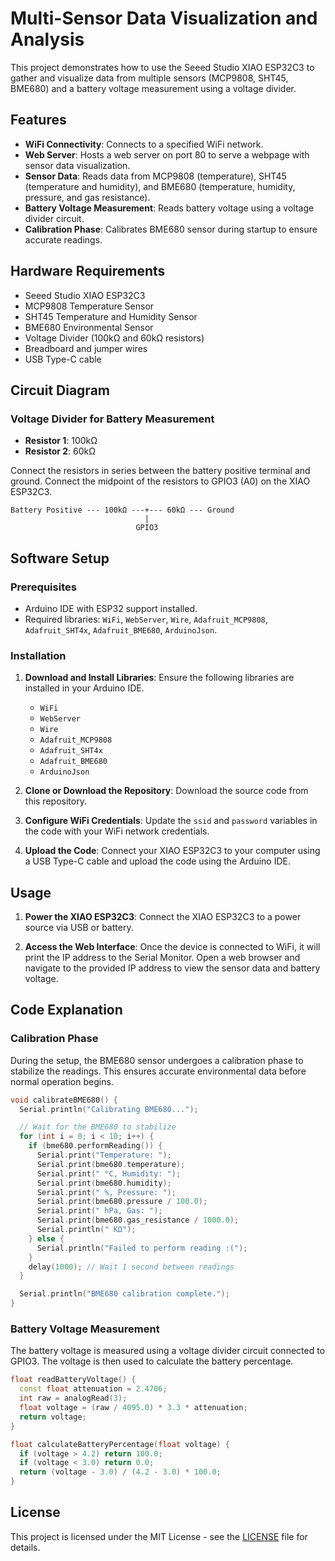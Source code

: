 # Multi-Sensor Data Visualization and Analysis

This project demonstrates how to use the Seeed Studio XIAO ESP32C3 to gather and visualize data from multiple sensors (MCP9808, SHT45, BME680) and a battery voltage measurement using a voltage divider.

## Features

- **WiFi Connectivity**: Connects to a specified WiFi network.
- **Web Server**: Hosts a web server on port 80 to serve a webpage with sensor data visualization.
- **Sensor Data**: Reads data from MCP9808 (temperature), SHT45 (temperature and humidity), and BME680 (temperature, humidity, pressure, and gas resistance).
- **Battery Voltage Measurement**: Reads battery voltage using a voltage divider circuit.
- **Calibration Phase**: Calibrates BME680 sensor during startup to ensure accurate readings.

## Hardware Requirements

- Seeed Studio XIAO ESP32C3
- MCP9808 Temperature Sensor
- SHT45 Temperature and Humidity Sensor
- BME680 Environmental Sensor
- Voltage Divider (100kΩ and 60kΩ resistors)
- Breadboard and jumper wires
- USB Type-C cable

## Circuit Diagram

### Voltage Divider for Battery Measurement
- **Resistor 1**: 100kΩ
- **Resistor 2**: 60kΩ

Connect the resistors in series between the battery positive terminal and ground. Connect the midpoint of the resistors to GPIO3 (A0) on the XIAO ESP32C3.

```
Battery Positive --- 100kΩ ---+--- 60kΩ --- Ground
                              |
                            GPIO3
```

## Software Setup

### Prerequisites

- Arduino IDE with ESP32 support installed.
- Required libraries: `WiFi`, `WebServer`, `Wire`, `Adafruit_MCP9808`, `Adafruit_SHT4x`, `Adafruit_BME680`, `ArduinoJson`.

### Installation

1. **Download and Install Libraries**: Ensure the following libraries are installed in your Arduino IDE.
   - `WiFi`
   - `WebServer`
   - `Wire`
   - `Adafruit_MCP9808`
   - `Adafruit_SHT4x`
   - `Adafruit_BME680`
   - `ArduinoJson`

2. **Clone or Download the Repository**: Download the source code from this repository.

3. **Configure WiFi Credentials**: Update the `ssid` and `password` variables in the code with your WiFi network credentials.

4. **Upload the Code**: Connect your XIAO ESP32C3 to your computer using a USB Type-C cable and upload the code using the Arduino IDE.

## Usage

1. **Power the XIAO ESP32C3**: Connect the XIAO ESP32C3 to a power source via USB or battery.

2. **Access the Web Interface**: Once the device is connected to WiFi, it will print the IP address to the Serial Monitor. Open a web browser and navigate to the provided IP address to view the sensor data and battery voltage.

## Code Explanation

### Calibration Phase

During the setup, the BME680 sensor undergoes a calibration phase to stabilize the readings. This ensures accurate environmental data before normal operation begins.

```cpp
void calibrateBME680() {
  Serial.println("Calibrating BME680...");

  // Wait for the BME680 to stabilize
  for (int i = 0; i < 10; i++) {
    if (bme680.performReading()) {
      Serial.print("Temperature: ");
      Serial.print(bme680.temperature);
      Serial.print(" °C, Humidity: ");
      Serial.print(bme680.humidity);
      Serial.print(" %, Pressure: ");
      Serial.print(bme680.pressure / 100.0);
      Serial.print(" hPa, Gas: ");
      Serial.print(bme680.gas_resistance / 1000.0);
      Serial.println(" KΩ");
    } else {
      Serial.println("Failed to perform reading :(");
    }
    delay(1000); // Wait 1 second between readings
  }

  Serial.println("BME680 calibration complete.");
}
```

### Battery Voltage Measurement

The battery voltage is measured using a voltage divider circuit connected to GPIO3. The voltage is then used to calculate the battery percentage.

```cpp
float readBatteryVoltage() {
  const float attenuation = 2.4706;
  int raw = analogRead(3);
  float voltage = (raw / 4095.0) * 3.3 * attenuation;
  return voltage;
}

float calculateBatteryPercentage(float voltage) {
  if (voltage > 4.2) return 100.0;
  if (voltage < 3.0) return 0.0;
  return (voltage - 3.0) / (4.2 - 3.0) * 100.0;
}
```

## License

This project is licensed under the MIT License - see the [LICENSE](LICENSE) file for details.